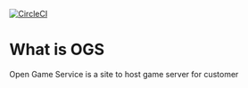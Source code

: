 [![CircleCI](https://circleci.com/gh/ogsproject/ogs/tree/master.svg?style=svg)](https://circleci.com/gh/ogsproject/ogs/tree/master)

# What is OGS
Open Game Service is a site to host game server for customer


